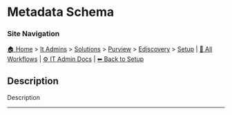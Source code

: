 <!-- description: Documentation about Metadata Schema for Your Organization. -->

# Metadata Schema

### Site Navigation
[🏠 Home](../../../../../README.md) > [It Admins](../../../../README.md) > [Solutions](../../../README.md) > [Purview](../../README.md) > [Ediscovery](../README.md) > [Setup](README.md) | [📂 All Workflows](../../../../../users/users.md) | [⚙ IT Admin Docs](../../../../../it-admins/README.md) | [⬅ Back to Setup](README.md)

## Description
Description

---